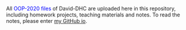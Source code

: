All <font color = blue>OOP-2020 files</font> of David-DHC are uploaded here in this repository, including homework projects, teaching materials and notes. To read the notes, please enter [my GitHub io](https://david-dhc.github.io/OOP-Notes/).
